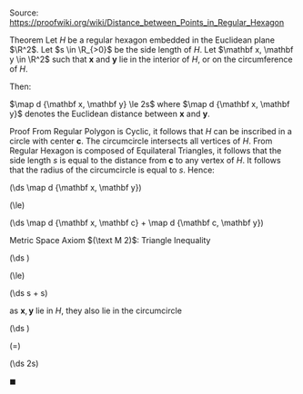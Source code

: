 # 

Source: https://proofwiki.org/wiki/Distance_between_Points_in_Regular_Hexagon

Theorem
Let $H$ be a regular hexagon embedded in the Euclidean plane $\R^2$.
Let $s \in \R_{>0}$ be the side length of $H$.
Let $\mathbf x, \mathbf y \in \R^2$ such that $\mathbf x$ and $\mathbf y$ lie in the interior of $H$, or on the circumference of $H$.

Then:

$\map d {\mathbf x, \mathbf y} \le 2s$
where $\map d {\mathbf x, \mathbf y}$ denotes the Euclidean distance between $\mathbf x$ and $\mathbf y$.


Proof
From Regular Polygon is Cyclic, it follows that $H$ can be inscribed in a circle with center $\mathbf c$.
The circumcircle intersects all vertices of $H$.
From Regular Hexagon is composed of Equilateral Triangles, it follows that the side length $s$ is equal to the distance from $\mathbf c$ to any vertex of $H$.
It follows that the radius of the circumcircle is equal to $s$.
Hence:














\(\ds \map d {\mathbf x, \mathbf y}\)

\(\le\)







\(\ds \map d {\mathbf x, \mathbf c} + \map d {\mathbf c, \mathbf y}\)





Metric Space Axiom $(\text M 2)$: Triangle Inequality














\(\ds \)

\(\le\)







\(\ds s + s\)





as $\mathbf x, \mathbf y$ lie in $H$, they also lie in the circumcircle














\(\ds \)

\(=\)







\(\ds 2s\)









$\blacksquare$





